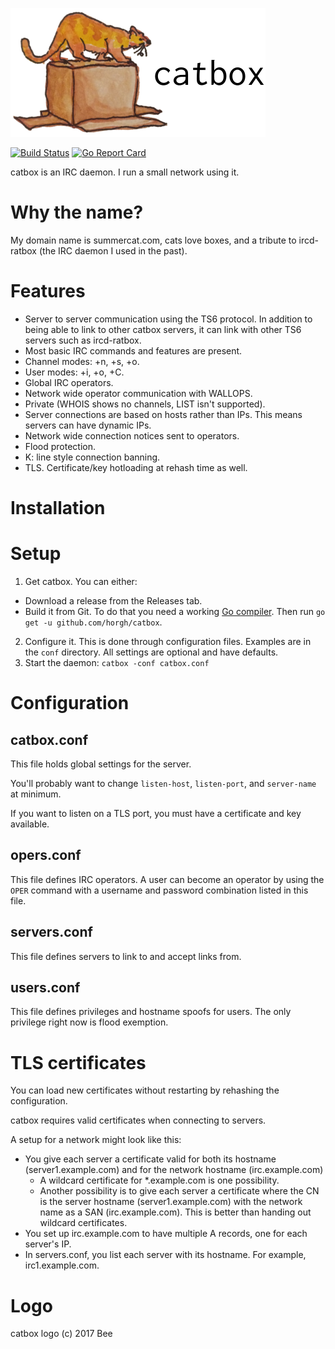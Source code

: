 ![catbox](doc/catbox-with-text.png)

[![Build
Status](https://travis-ci.org/horgh/catbox.svg)](https://travis-ci.org/horgh/catbox)
[![Go Report
Card](https://goreportcard.com/badge/github.com/horgh/catbox)](https://goreportcard.com/report/github.com/horgh/catbox)

catbox is an IRC daemon. I run a small network using it.


# Why the name?
My domain name is summercat.com, cats love boxes, and a tribute to
ircd-ratbox (the IRC daemon I used in the past).


# Features
* Server to server communication using the TS6 protocol. In addition to
  being able to link to other catbox servers, it can link with other TS6
  servers such as ircd-ratbox.
* Most basic IRC commands and features are present.
* Channel modes: +n, +s, +o.
* User modes: +i, +o, +C.
* Global IRC operators.
* Network wide operator communication with WALLOPS.
* Private (WHOIS shows no channels, LIST isn't supported).
* Server connections are based on hosts rather than IPs. This means servers
  can have dynamic IPs.
* Network wide connection notices sent to operators.
* Flood protection.
* K: line style connection banning.
* TLS. Certificate/key hotloading at rehash time as well.


# Installation

# Setup
1. Get catbox. You can either:
 * Download a release from the Releases tab.
 * Build it from Git. To do that you need a working [Go
   compiler](https://golang.org/dl/). Then run `go get -u
   github.com/horgh/catbox`.
2. Configure it. This is done through configuration files. Examples are in
   the `conf` directory. All settings are optional and have defaults.
3. Start the daemon: `catbox -conf catbox.conf`


# Configuration

## catbox.conf
This file holds global settings for the server.

You'll probably want to change `listen-host`, `listen-port`, and
`server-name` at minimum.

If you want to listen on a TLS port, you must have a certificate and key
available.


## opers.conf
This file defines IRC operators. A user can become an operator by using the
`OPER` command with a username and password combination listed in this file.


## servers.conf
This file defines servers to link to and accept links from.


## users.conf
This file defines privileges and hostname spoofs for users. The only
privilege right now is flood exemption.


# TLS certificates
You can load new certificates without restarting by rehashing the
configuration.

catbox requires valid certificates when connecting to servers.

A setup for a network might look like this:

* You give each server a certificate valid for both its hostname
  (server1.example.com) and for the network hostname (irc.example.com)
  * A wildcard certificate for *.example.com is one possibility.
  * Another possibility is to give each server a certificate where the CN
    is the server hostname (server1.example.com) with the network name as a
    SAN (irc.example.com). This is better than handing out wildcard
    certificates.
* You set up irc.example.com to have multiple A records, one for each
  server's IP.
* In servers.conf, you list each server with its hostname. For example,
  irc1.example.com.


# Logo
catbox logo (c) 2017 Bee
